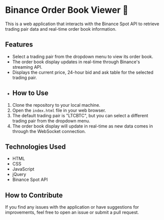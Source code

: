 # Binance Order Book Viewer :rocket:

This is a web application that interacts with the Binance Spot API to retrieve trading pair data and real-time order book information.

## Features

- Select a trading pair from the dropdown menu to view its order book.
- The order book display updates in real-time through Binance's streaming API.
- Displays the current price, 24-hour bid and ask table for the selected trading pair.
- ## How to Use

1. Clone the repository to your local machine.
2. Open the `index.html` file in your web browser.
3. The default trading pair is "LTCBTC", but you can select a different trading pair from the dropdown menu.
4. The order book display will update in real-time as new data comes in through the WebSocket connection.

## Technologies Used

- HTML
- CSS
- JavaScript
- jQuery
- Binance Spot API

## How to Contribute

If you find any issues with the application or have suggestions for improvements, feel free to open an issue or submit a pull request.
